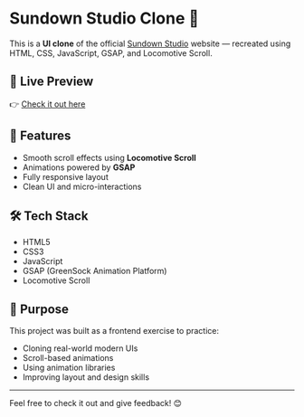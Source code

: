 # Sundown Studio Clone 🎨

This is a **UI clone** of the official [Sundown Studio](https://sundown-studio.com/) website — recreated using HTML, CSS, JavaScript, GSAP, and Locomotive Scroll.

## 🔗 Live Preview

👉 [Check it out here](https://sundown-studio-ui.netlify.app/)

## 🚀 Features

- Smooth scroll effects using **Locomotive Scroll**
- Animations powered by **GSAP**
- Fully responsive layout
- Clean UI and micro-interactions

## 🛠️ Tech Stack

- HTML5  
- CSS3  
- JavaScript  
- GSAP (GreenSock Animation Platform)  
- Locomotive Scroll

## 🎯 Purpose

This project was built as a frontend exercise to practice:
- Cloning real-world modern UIs
- Scroll-based animations
- Using animation libraries
- Improving layout and design skills

---

Feel free to check it out and give feedback! 😊
